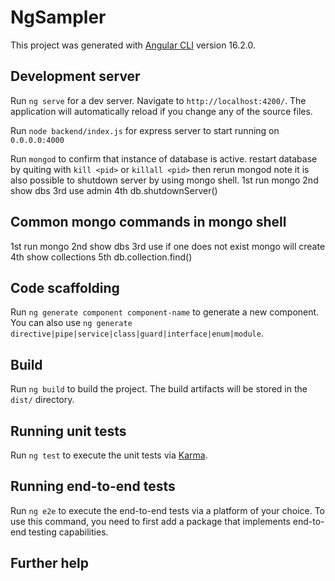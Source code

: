 # NgSampler

This project was generated with [Angular CLI](https://github.com/angular/angular-cli) version 16.2.0.

## Development server

Run `ng serve` for a dev server. Navigate to `http://localhost:4200/`. The application will automatically reload if you change any of the source files.

Run `node backend/index.js` for express server to start running on `0.0.0.0:4000`

Run `mongod` to confirm that instance of database is active.
restart database by quiting with `kill <pid>` or `killall <pid>` then rerun mongod
note it is also possible to shutdown server by using mongo shell. 
1st run mongo
2nd show dbs
3rd use admin
4th db.shutdownServer()

## Common mongo commands in mongo shell
1st run mongo
2nd show dbs
3rd use <any visible db> if one does not exist mongo will create
4th show collections
5th db.collection.find()

## Code scaffolding

Run `ng generate component component-name` to generate a new component. You can also use `ng generate directive|pipe|service|class|guard|interface|enum|module`.

## Build

Run `ng build` to build the project. The build artifacts will be stored in the `dist/` directory.

## Running unit tests

Run `ng test` to execute the unit tests via [Karma](https://karma-runner.github.io).

## Running end-to-end tests

Run `ng e2e` to execute the end-to-end tests via a platform of your choice. To use this command, you need to first add a package that implements end-to-end testing capabilities.

## Further help

